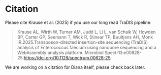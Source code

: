 # Citation

Please cite Krause et al. (2025) if you use our long read TraDIS pipeline:

> Krause AL, Wirth W, Turner AM, Judd L, Li L, van Schaik W, Howden BP, Carter GP, Seemann T, Wick R, Stinear TP, Buultjens AH, Monk IR.2025.Transposon-directed insertion-site sequencing (TraDIS) analysis of Enterococcus faecium using nanopore sequencing and a WebAssembly analysis platform. Microbiol Spectr13:e00628-25.https://doi.org/10.1128/spectrum.00628-25

We are working on a citation for Diana itself, please check back later.